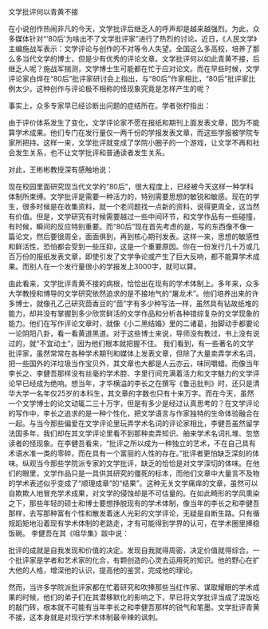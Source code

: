 文学批评何以青黄不接

在小说创作热闹非凡的今天，文学批评后继乏人的呼声却是越来越强烈。为此，众多媒体针对“‘80后’为啥出不了文学批评家”进行了热烈的讨论。近日，《人民文学》主编施战军表示：文学评论与创作的不对等令人失望。全国这么多高校，培养了那么多当代文学的博士，但是少有优秀的评论文章。文学批评何以如此青黄不接，后继乏人呢？施战军揣测，文学博士生可能都在忙于应对论文。而在早些时候，文学评论家白烨在“80后”批评家研讨会上指出，与“80后”作家相比，“80后”批评家比例太少。这种创作与评论极不相称的怪现象究竟是怎样产生的呢？

事实上，众多专家早已经诊断出问题的症结所在。学者张柠指出：

由于评价体系发生了变化，文学评论家不愿在报纸和期刊上面发表文章，因为不能算学术成果。他们专门在发行量仅一两千份的学报发表文章，而这些学报被学院专家所把持。这样一来，文学批评就变成了学院小圈子的一个游戏，让文学不再和社会发生关系，也不让文学批评和普通读者发生关系。

对此，王彬彬教授深有感触地说：

现在校园里面研究现当代文学的“80后”，很大程度上，已经被今天这样一种学科体制所束缚。文学批评是需要一种活力的，特别需要思想的敏锐和敏感。现在的学生，很多时候是在收集资料，就一个老问题找一点新的资料，说得更周全，这当然有价值。但是，文学研究有时候需要越过一些中间环节，和文学作品有一些碰撞，有时候，瞬间的反应特别重要。而“80后”现在首先考虑的是，写的东西像不像一篇论文，然后要很周全，面面俱到，再到核心期刊发表。这样一来，思想的敏感性和鲜活性，恐怕都会受到一些压抑，这是一个重要原因。你在一份发行几十万或几百万份的报纸发表文章，即使引发了文学争论或产生了巨大反响，都不能算学术成果。而别人在一个发行量很小的学报发上3000字，就可以算。

由此看来，文学批评青黄不接的病根，恰恰出在现有的学术体制上。多年来，众多大学教授和博导的文学研究依然追求的是不接地气的“屠龙术”。他们培养出来的许多博士，就像孔乙己研究茴香豆的“茴”字有多少种写法一样，虽然具有钻故纸堆的能力，却并没有掌握到多少欣赏鲜活的文学作品和分析各种错综复杂的文学现象的能力。他们在写作评论文章时，就像《小二黑结婚》里的二诸葛，抬脚动手都要论一论阴阳八卦，看一看黄道黑道。对于这些博士来说，导师没有教过，书上没有说过的，就“不宜动土”，因为他们根本就把握不住。
我们看到，有一些著名的文学批评家，虽然常常在各种学术期刊和媒体上发表文章，但除了大量卖弄学术名词，把一些国外的洋垃圾当作宝贝外，其文章也大都是人云亦云，味同嚼蜡。而像当年李长之、李健吾那样没有丝毫的学术腔、字里行间充满着活力和文字魅力的文学评论早已经成为绝响。想当年，才华横溢的李长之在撰写《鲁迅批判》时，还只是清华大学一名年仅25岁的本科生，其文章的字数也只有十来万字。而在今天，虽然一个文学博士的论文动辄二三十万字，但是有多少是经过认真思考的？在文学评论的写作中，李长之追求的是一种个性化，把文学语言与作家独特的生命体验融合在一起。与当今那些偏爱在文学评论里玩弄学术名词的评论家相比，李健吾虽然留学法国多年，我们却在其文学评论里看不到那种卖弄知识、舶来学术名词扎堆、忽悠读者的怪现象。在李健吾看来，“批评之所以成为一种独立的艺术，不在自己具有术语水准一类的零碎，而在具有一个富丽的人性的存在。”批评者更怕缺乏深刻的体味。纵观当今那些学院派专家的文学批评，缺乏的恰恰是对文学深切的体味。在他们的眼里，文学作品只是一具供其研究的僵死的标本，而他们文章中大量言不及物的学术表述似乎变成了“顺理成章”的“结果”。这种无关文学痛痒的文章，虽然可以自欺欺人地冒充学术成果，对文学的侵蚀却是不可估量的。在如此畸形的学风熏染之下，那些年轻的硕士和博士要想挣脱现有的学术体制，像当年的李长之和李健吾那样，去写那种富有个性和散发着迷人光彩的文学评论，无疑是自断生路。只有循规蹈矩地沿着现有学术体制的老路走，才有可能得到学界的认可，在学术圈里捧稳饭碗。
李健吾在其《咀华集》跋中说：

批评的成就是自我发现和价值的决定。发现自我就得周密，决定价值就得综合。一个批评家是学者和艺术家的化合，有颗创造的心灵去运用死的知识。他的野心在扩大他的人格，增深他的认识，提高他的鉴赏，完成他的理论。

然而，当许多学院派批评家都在忙着研究和吹捧那些当红作家、谋取耀眼的学术成果的时候，他们的弟子们在其潜移默化的影响之下，早已将文学批评当成了混饭吃的敲门砖，根本就不可能有当年李长之和李健吾那样的锐气和笔墨。文学批评青黄不接，这本身就是对现行学术体制最辛辣的讽刺。
